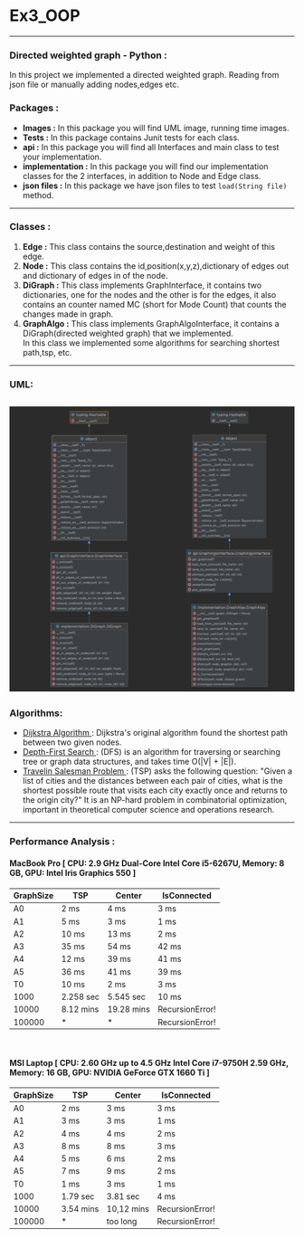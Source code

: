 # Ex3_OOP
----

### Directed weighted graph - Python :

In this project we implemented a directed weighted graph. Reading from json file or manually adding nodes,edges
etc. <br>

### Packages :

- __Images :__ In this package you will find UML image, running time images. <br>
- __Tests :__ In this package contains Junit tests for each class. <br>
- __api :__ In this package you will find all Interfaces and main class to test your implementation. <br>
- __implementation :__ In this package you will find our implementation classes for the 2 interfaces, in addition to
  Node and Edge class. <br>
- __json files :__ In this package we have json files to test `load(String file)` method. <br>

---

### Classes :

1) __Edge :__ This class contains the source,destination and weight of this edge.
2) __Node :__ This class contains the id,position(x,y,z),dictionary of edges out and dictionary of edges in of the node.
3) __DiGraph :__ This class implements GraphInterface, it contains two dictionaries, one for the nodes and the other is
   for the edges, it also contains an counter named MC (short for Mode Count) that counts the changes made in graph.
4) __GraphAlgo :__ This class implements GraphAlgoInterface, it contains a DiGraph(directed weighted graph) that we
   implemented. <br> In this class we implemented some algorithms for searching shortest path,tsp, etc.

---

### UML:

![UML](https://github.com/Lara1011/Ex3_OOP/blob/2e1f5d5f1ccb5f19a953f229103371f0ac47a482/Images/UML.png)
---

### Algorithms:

- [Dijkstra Algorithm ](https://en.wikipedia.org/wiki/Dijkstra%27s_algorithm): Dijkstra's original algorithm found the
  shortest path between two given nodes.
- [Depth-First Search ](https://en.wikipedia.org/wiki/Depth-first_search): (DFS) is an algorithm for traversing or
  searching tree or graph data structures, and takes time O(|V| + |E|).
- [Travelin Salesman Problem ](https://en.wikipedia.org/wiki/Travelling_salesman_problem): (TSP) asks the following
  question: "Given a list of cities and the distances between each pair of cities, what is the shortest possible route
  that visits each city exactly once and returns to the origin city?" It is an NP-hard problem in combinatorial
  optimization, important in theoretical computer science and operations research.

---

### Performance Analysis :

#### MacBook Pro [ CPU: 2.9 GHz Dual-Core Intel Core i5-6267U, Memory: 8 GB, GPU: Intel Iris Graphics 550 ]

| GraphSize | TSP       | Center     | IsConnected     |
|-----------|-----------|------------|-----------------|
| A0        | 2 ms      | 4 ms       | 3 ms            |
| A1        | 5 ms      | 3 ms       | 1 ms            |
| A2        | 10 ms     | 13 ms      | 2 ms            |
| A3        | 35 ms     | 54 ms      | 42 ms           |
| A4        | 12 ms     | 39 ms      | 41 ms           |
| A5        | 36 ms     | 41 ms      | 39 ms           |
| T0        | 10 ms     | 2 ms       | 3 ms            |
| 1000      | 2.258 sec | 5.545 sec  | 10 ms           | 
| 10000     | 8.12 mins | 19.28 mins | RecursionError! |
| 100000    | *         | *          | RecursionError! |

<br>

#### MSI Laptop [ CPU: 2.60 GHz up to 4.5 GHz Intel Core i7-9750H 2.59 GHz, Memory: 16 GB, GPU: NVIDIA GeForce GTX 1660 Ti ]

| GraphSize | TSP       | Center     | IsConnected     |
|-----------|-----------|------------|-----------------|
| A0        | 2 ms      | 3 ms       | 3 ms            |
| A1        | 3 ms      | 3 ms       | 1 ms            |
| A2        | 4 ms      | 4 ms       | 2 ms            |
| A3        | 8 ms      | 8 ms       | 3 ms            |
| A4        | 5 ms      | 6 ms       | 2 ms            |
| A5        | 7 ms      | 9 ms       | 2 ms            |
| T0        | 1 ms      | 3 ms       | 1 ms            |
| 1000      | 1.79 sec  | 3.81 sec   | 4 ms            |
| 10000     | 3.54 mins | 10,12 mins | RecursionError! |
| 100000    | *         | too long   | RecursionError! |